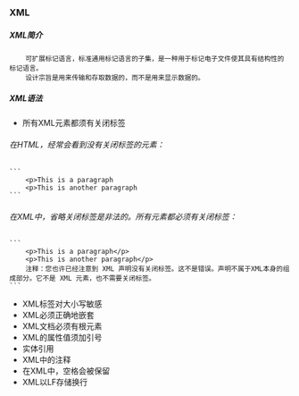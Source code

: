 ### XML
##### XML简介
```
    可扩展标记语言，标准通用标记语言的子集，是一种用于标记电子文件使其具有结构性的标记语言。
    设计宗旨是用来传输和存取数据的，而不是用来显示数据的。
```

##### XML语法
- 所有XML元素都须有关闭标签
###### 在HTML，经常会看到没有关闭标签的元素：
    ```
        <p>This is a paragraph
        <p>This is another paragraph
    ```
###### 在XML中，省略关闭标签是非法的。所有元素都必须有关闭标签：
    ```
        <p>This is a paragraph</p>
        <p>This is another paragraph</p>  
        注释：您也许已经注意到 XML 声明没有关闭标签。这不是错误。声明不属于XML本身的组成部分。它不是 XML 元素，也不需要关闭标签。
    ```
- XML标签对大小写敏感
- XML必须正确地嵌套
- XML文档必须有根元素
- XML的属性值须加引号
- 实体引用
- XML中的注释
- 在XML中，空格会被保留
- XML以LF存储换行

